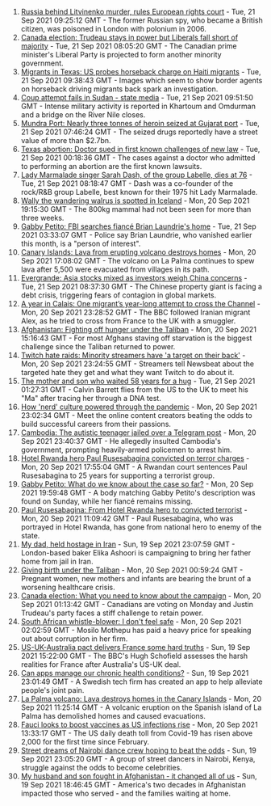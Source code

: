 1. [Russia behind Litvinenko murder, rules European rights court](https://www.bbc.co.uk/news/world-58637572?at_medium=RSS&at_campaign=KARANGA) - Tue, 21 Sep 2021 09:25:12 GMT - The former Russian spy, who became a British citizen, was poisoned in London with polonium in 2006.
2. [Canada election: Trudeau stays in power but Liberals fall short of majority](https://www.bbc.co.uk/news/world-us-canada-58634730?at_medium=RSS&at_campaign=KARANGA) - Tue, 21 Sep 2021 08:05:20 GMT - The Canadian prime minister's Liberal Party is projected to form another minority government.
3. [Migrants in Texas: US probes horseback charge on Haiti migrants](https://www.bbc.co.uk/news/world-us-canada-58637116?at_medium=RSS&at_campaign=KARANGA) - Tue, 21 Sep 2021 09:38:43 GMT - Images which seem to show border agents on horseback driving migrants back spark an investigation.
4. [Coup attempt fails in Sudan - state media](https://www.bbc.co.uk/news/world-africa-58629978?at_medium=RSS&at_campaign=KARANGA) - Tue, 21 Sep 2021 09:51:50 GMT - Intense military activity is reported in Khartoum and Omdurman and a bridge on the River Nile closes.
5. [Mundra Port: Nearly three tonnes of heroin seized at Gujarat port](https://www.bbc.co.uk/news/world-asia-india-58634575?at_medium=RSS&at_campaign=KARANGA) - Tue, 21 Sep 2021 07:46:24 GMT - The seized drugs reportedly have a street value of more than $2.7bn.
6. [Texas abortion: Doctor sued in first known challenges of new law](https://www.bbc.co.uk/news/world-us-canada-58633515?at_medium=RSS&at_campaign=KARANGA) - Tue, 21 Sep 2021 00:18:36 GMT - The cases against a doctor who admitted to performing an abortion are the first known lawsuits.
7. [Lady Marmalade singer Sarah Dash, of the group Labelle, dies at 76](https://www.bbc.co.uk/news/entertainment-arts-58636367?at_medium=RSS&at_campaign=KARANGA) - Tue, 21 Sep 2021 08:18:47 GMT - Dash was a co-founder of the rock/R&B group Labelle, best known for their 1975 hit Lady Marmalade.
8. [Wally the wandering walrus is spotted in Iceland](https://www.bbc.co.uk/news/uk-england-cornwall-58632372?at_medium=RSS&at_campaign=KARANGA) - Mon, 20 Sep 2021 19:15:30 GMT - The 800kg mammal had not been seen for more than three weeks.
9. [Gabby Petito: FBI searches fiancé Brian Laundrie's home](https://www.bbc.co.uk/news/world-us-canada-58629194?at_medium=RSS&at_campaign=KARANGA) - Tue, 21 Sep 2021 03:33:07 GMT - Police say Brian Laundrie, who vanished earlier this month, is a "person of interest".
10. [Canary Islands: Lava from erupting volcano destroys homes](https://www.bbc.co.uk/news/world-europe-58620555?at_medium=RSS&at_campaign=KARANGA) - Mon, 20 Sep 2021 17:08:02 GMT - The volcano on La Palma continues to spew lava after 5,500 were evacuated from villages in its path.
11. [Evergrande: Asia stocks mixed as investors weigh China concerns](https://www.bbc.co.uk/news/business-58632681?at_medium=RSS&at_campaign=KARANGA) - Tue, 21 Sep 2021 08:37:30 GMT - The Chinese property giant is facing a debt crisis, triggering fears of contagion in global markets.
12. [A year in Calais: One migrant’s year-long attempt to cross the Channel](https://www.bbc.co.uk/news/world-europe-58629132?at_medium=RSS&at_campaign=KARANGA) - Mon, 20 Sep 2021 23:28:52 GMT - The BBC followed Iranian migrant Alex, as he tried to cross from France to the UK with a smuggler.
13. [Afghanistan: Fighting off hunger under the Taliban](https://www.bbc.co.uk/news/world-asia-58624998?at_medium=RSS&at_campaign=KARANGA) - Mon, 20 Sep 2021 15:16:43 GMT - For most Afghans staving off starvation is the biggest challenge since the Taliban returned to power.
14. [Twitch hate raids: Minority streamers have 'a target on their back'](https://www.bbc.co.uk/news/newsbeat-58594732?at_medium=RSS&at_campaign=KARANGA) - Mon, 20 Sep 2021 23:24:55 GMT - Streamers tell Newsbeat about the targeted hate they get and what they want Twitch to do about it.
15. [The mother and son who waited 58 years for a hug](https://www.bbc.co.uk/news/uk-england-cambridgeshire-58600935?at_medium=RSS&at_campaign=KARANGA) - Tue, 21 Sep 2021 01:27:31 GMT - Calvin Barrett flies from the US to the UK to meet his "Ma" after tracing her through a DNA test.
16. [How 'nerd' culture powered through the pandemic](https://www.bbc.co.uk/news/business-58535299?at_medium=RSS&at_campaign=KARANGA) - Mon, 20 Sep 2021 23:02:34 GMT - Meet the online content creators beating the odds to build successful careers from their passions.
17. [Cambodia: The autistic teenager jailed over a Telegram post](https://www.bbc.co.uk/news/world-asia-58588022?at_medium=RSS&at_campaign=KARANGA) - Mon, 20 Sep 2021 23:40:37 GMT - He allegedly insulted Cambodia's government, prompting heavily-armed policemen to arrest him.
18. [Hotel Rwanda hero Paul Rusesabagina convicted on terror charges](https://www.bbc.co.uk/news/world-africa-58624691?at_medium=RSS&at_campaign=KARANGA) - Mon, 20 Sep 2021 17:55:04 GMT - A Rwandan court sentences Paul Rusesabagina to 25 years for supporting a terrorist group.
19. [Gabby Petito: What do we know about the case so far?](https://www.bbc.co.uk/news/world-us-canada-58629192?at_medium=RSS&at_campaign=KARANGA) - Mon, 20 Sep 2021 19:59:48 GMT - A body matching Gabby Petito's description was found on Sunday, while her fiancé remains missing.
20. [Paul Rusesabagina: From Hotel Rwanda hero to convicted terrorist](https://www.bbc.co.uk/news/world-africa-58604468?at_medium=RSS&at_campaign=KARANGA) - Mon, 20 Sep 2021 11:09:42 GMT - Paul Rusesabagina, who was portrayed in Hotel Rwanda, has gone from national hero to enemy of the state.
21. [My dad, held hostage in Iran](https://www.bbc.co.uk/news/world-middle-east-58603151?at_medium=RSS&at_campaign=KARANGA) - Sun, 19 Sep 2021 23:07:59 GMT - London-based baker Elika Ashoori is campaigning to bring her father home from jail in Iran.
22. [Giving birth under the Taliban](https://www.bbc.co.uk/news/world-asia-58585323?at_medium=RSS&at_campaign=KARANGA) - Mon, 20 Sep 2021 00:59:24 GMT - Pregnant women, new mothers and infants are bearing the brunt of a worsening healthcare crisis.
23. [Canada election: What you need to know about the campaign](https://www.bbc.co.uk/news/world-us-canada-58573882?at_medium=RSS&at_campaign=KARANGA) - Mon, 20 Sep 2021 01:13:42 GMT - Canadians are voting on Monday and Justin Trudeau's party faces a stiff challenge to retain power.
24. [South African whistle-blower: I don't feel safe](https://www.bbc.co.uk/news/world-africa-58550717?at_medium=RSS&at_campaign=KARANGA) - Mon, 20 Sep 2021 02:02:59 GMT - Mosilo Mothepu has paid a heavy price for speaking out about corruption in her firm.
25. [US-UK-Australia pact delivers France some hard truths](https://www.bbc.co.uk/news/world-europe-58614229?at_medium=RSS&at_campaign=KARANGA) - Sun, 19 Sep 2021 15:22:00 GMT - The BBC's Hugh Schofield assesses the harsh realities for France after Australia's US-UK deal.
26. [Can apps manage our chronic health conditions?](https://www.bbc.co.uk/news/business-58556777?at_medium=RSS&at_campaign=KARANGA) - Sun, 19 Sep 2021 23:01:49 GMT - A Swedish tech firm has created an app to help alleviate people's joint pain.
27. [La Palma volcano: Lava destroys homes in the Canary Islands](https://www.bbc.co.uk/news/world-europe-58625781?at_medium=RSS&at_campaign=KARANGA) - Mon, 20 Sep 2021 11:25:14 GMT - A volcanic eruption on the Spanish island of La Palma has demolished homes and caused evacuations.
28. [Fauci looks to boost vaccines as US infections rise](https://www.bbc.co.uk/news/world-us-canada-58628409?at_medium=RSS&at_campaign=KARANGA) - Mon, 20 Sep 2021 13:33:17 GMT - The US daily death toll from Covid-19 has risen above 2,000 for the first time since February.
29. [Street dreams of Nairobi dance crew hoping to beat the odds](https://www.bbc.co.uk/news/world-africa-58602632?at_medium=RSS&at_campaign=KARANGA) - Sun, 19 Sep 2021 23:05:20 GMT - A group of street dancers in Nairobi, Kenya, struggle against the odds to become celebrities.
30. [My husband and son fought in Afghanistan - it changed all of us](https://www.bbc.co.uk/news/world-us-canada-58603119?at_medium=RSS&at_campaign=KARANGA) - Sun, 19 Sep 2021 18:46:45 GMT - America's two decades in Afghanistan impacted those who served - and the families waiting at home.
